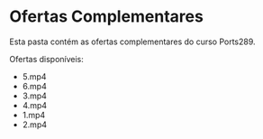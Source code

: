 # Ofertas Complementares

Esta pasta contém as ofertas complementares do curso Ports289.

Ofertas disponíveis:
- 5.mp4
- 6.mp4
- 3.mp4
- 4.mp4
- 1.mp4
- 2.mp4